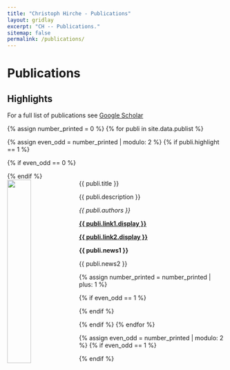 ```yaml
---
title: "Christoph Hirche - Publications"
layout: gridlay
excerpt: "CH -- Publications."
sitemap: false
permalink: /publications/
---
```



# Publications

## Highlights

<!-- (For a full list of publications see [below](#full-list-of-publications) or go to [Google Scholar](https://scholar.google.de/citations?user=wHih5p4AAAAJ&hl=en))  -->
For a full list of publications see [Google Scholar](https://scholar.google.de/citations?user=wHih5p4AAAAJ&hl=en)

{% assign number_printed = 0 %}
{% for publi in site.data.publist %}

{% assign even_odd = number_printed | modulo: 2 %}
{% if publi.highlight == 1 %}

{% if even_odd == 0 %}
<div class="row">
{% endif %}

<div class="col-sm-6 clearfix">
 <div class="well">
  <pubtit>{{ publi.title }}</pubtit>
  <img src="{{ site.url }}{{ site.baseurl }}/images/pubpic/{{ publi.image }}" class="img-responsive" width="33%" style="float: left" />
  <p>{{ publi.description }}</p>
  <p><em>{{ publi.authors }}</em></p>
  <p><strong><a href="{{ publi.link1.url }}">{{ publi.link1.display }}</a></strong></p>
  <p><strong><a href="{{ publi.link2.url }}">{{ publi.link2.display }}</a></strong></p>
  <p class="text-danger"><strong> {{ publi.news1 }}</strong></p>
  <p> {{ publi.news2 }}</p>
 </div>
</div>

{% assign number_printed = number_printed | plus: 1 %}

{% if even_odd == 1 %}
</div>
{% endif %}

{% endif %}
{% endfor %}

{% assign even_odd = number_printed | modulo: 2 %}
{% if even_odd == 1 %}
</div>
{% endif %}

<p> &nbsp; </p>
 

<!-- ## Full List of publications  -->

<!-- {% for publi in site.data.publist %}  -->

<!--  {{ publi.title }} <br />  -->
<!--  <em>{{ publi.authors }} </em><br /><a href="{{ publi.link.url }}">{{ publi.link.display }}</a>  -->

<!-- {% endfor %}  -->
